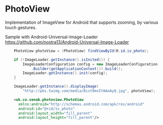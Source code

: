 PhotoView
=========

Implementation of ImageView for Android that supports zooming, by various touch gestures.

Sample with Android-Universal-Image-Loader https://github.com/nostra13/Android-Universal-Image-Loader


```Java
    PhotoView photoView = (PhotoView) findViewById(R.id.iv_photo);

    if (!ImageLoader.getInstance().isInited()) {
        ImageLoaderConfiguration config = new ImageLoaderConfiguration
			.Builder(getApplicationContext()).build();
        ImageLoader.getInstance().init(config);
    }

    ImageLoader.getInstance().displayImage(
		"http://pbs.twimg.com/media/Bist9mvIYAAeAyQ.jpg", photoView);
```


```xml
    <uk.co.senab.photoview.PhotoView
      xmlns:android="http://schemas.android.com/apk/res/android"
      android:id="@+id/iv_photo"
      android:layout_width="fill_parent"
      android:layout_height="fill_parent"/>
```
